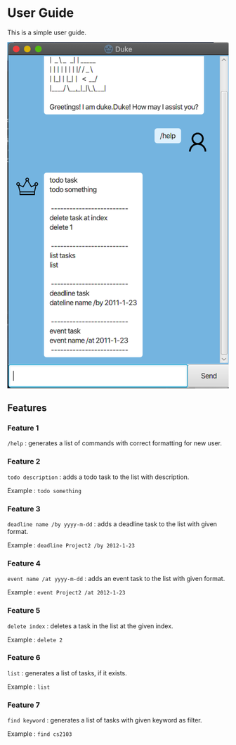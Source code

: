 # User Guide
This is a simple user guide.

![ui](docs/ui.png)

## Features 

### Feature 1
`/help` : generates a list of commands with correct formatting for new user.
### Feature 2
`todo description` : adds a todo task to the list with description.

Example : `todo something`
### Feature 3
`deadline name /by yyyy-m-dd` : adds a deadline task to the list with given format.

Example : `deadline Project2 /by 2012-1-23`
### Feature 4
`event name /at yyyy-m-dd` : adds an event task to the list with given format.

Example : `event Project2 /at 2012-1-23`
### Feature 5
`delete index` : deletes a task in the list at the given index.

Example : `delete 2`
### Feature 6
`list` : generates a list of tasks, if it exists.

Example : `list`
### Feature 7
`find keyword` : generates a list of tasks with given keyword as filter.

Example : `find cs2103`



